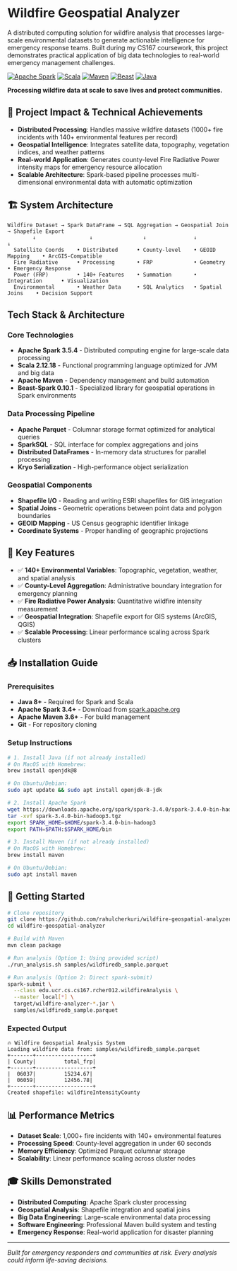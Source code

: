 # Wildfire Geospatial Analyzer

A distributed computing solution for wildfire analysis that processes large-scale environmental datasets to generate actionable intelligence for emergency response teams. Built during my CS167 coursework, this project demonstrates practical application of big data technologies to real-world emergency management challenges.

[![Apache Spark](https://img.shields.io/badge/Apache_Spark-3.5.4-E25A1C?style=flat&logo=apache-spark&logoColor=white)](https://spark.apache.org/)
[![Scala](https://img.shields.io/badge/Scala-2.12.18-DC322F?style=flat&logo=scala&logoColor=white)](https://scala-lang.org/)
[![Maven](https://img.shields.io/badge/Apache%20Maven-Build%20Tool-C71A36?style=flat&logo=apache-maven&logoColor=white)](https://maven.apache.org/)
[![Beast](https://img.shields.io/badge/Beast--Spark-0.10.1-4ECDC4?style=flat)](https://beast.cs.ucr.edu/)
[![Java](https://img.shields.io/badge/Java-8+-ED8B00?style=flat&logo=openjdk&logoColor=white)](https://openjdk.org/)

**Processing wildfire data at scale to save lives and protect communities.**

## 🎯 **Project Impact & Technical Achievements**
- **Distributed Processing**: Handles massive wildfire datasets (1000+ fire incidents with 140+ environmental features per record)
- **Geospatial Intelligence**: Integrates satellite data, topography, vegetation indices, and weather patterns
- **Real-world Application**: Generates county-level Fire Radiative Power intensity maps for emergency resource allocation
- **Scalable Architecture**: Spark-based pipeline processes multi-dimensional environmental data with automatic optimization

## 🏗️ **System Architecture**
```
Wildfire Dataset → Spark DataFrame → SQL Aggregation → Geospatial Join → Shapefile Export
        ↓                 ↓                ↓               ↓                    ↓
  Satellite Coords    • Distributed      • County-level    • GEOID Mapping    • ArcGIS-Compatible
  Fire Radiative      • Processing       • FRP             • Geometry         • Emergency Response  
  Power (FRP)         • 140+ Features    • Summation       • Integration      • Visualization
  Environmental       • Weather Data     • SQL Analytics   • Spatial Joins    • Decision Support
```

## Tech Stack & Architecture

### Core Technologies
- **Apache Spark 3.5.4** - Distributed computing engine for large-scale data processing
- **Scala 2.12.18** - Functional programming language optimized for JVM and big data
- **Apache Maven** - Dependency management and build automation
- **Beast-Spark 0.10.1** - Specialized library for geospatial operations in Spark environments

### Data Processing Pipeline
- **Apache Parquet** - Columnar storage format optimized for analytical queries
- **SparkSQL** - SQL interface for complex aggregations and joins
- **Distributed DataFrames** - In-memory data structures for parallel processing
- **Kryo Serialization** - High-performance object serialization

### Geospatial Components
- **Shapefile I/O** - Reading and writing ESRI shapefiles for GIS integration
- **Spatial Joins** - Geometric operations between point data and polygon boundaries
- **GEOID Mapping** - US Census geographic identifier linkage
- **Coordinate Systems** - Proper handling of geographic projections

## 🚀 **Key Features**
- ✅ **140+ Environmental Variables**: Topographic, vegetation, weather, and spatial analysis
- ✅ **County-Level Aggregation**: Administrative boundary integration for emergency planning
- ✅ **Fire Radiative Power Analysis**: Quantitative wildfire intensity measurement
- ✅ **Geospatial Integration**: Shapefile export for GIS systems (ArcGIS, QGIS)
- ✅ **Scalable Processing**: Linear performance scaling across Spark clusters

## 📥 **Installation Guide**

### Prerequisites
- **Java 8+** - Required for Spark and Scala
- **Apache Spark 3.4+** - Download from [spark.apache.org](https://spark.apache.org/downloads.html)
- **Apache Maven 3.6+** - For build management
- **Git** - For repository cloning

### Setup Instructions
```bash
# 1. Install Java (if not already installed)
# On MacOS with Homebrew:
brew install openjdk@8

# On Ubuntu/Debian:
sudo apt update && sudo apt install openjdk-8-jdk

# 2. Install Apache Spark
wget https://downloads.apache.org/spark/spark-3.4.0/spark-3.4.0-bin-hadoop3.tgz
tar -xvf spark-3.4.0-bin-hadoop3.tgz
export SPARK_HOME=$HOME/spark-3.4.0-bin-hadoop3
export PATH=$PATH:$SPARK_HOME/bin

# 3. Install Maven (if not already installed)
# On MacOS with Homebrew:
brew install maven

# On Ubuntu/Debian:
sudo apt install maven
```

## 🚦 **Getting Started**
```bash
# Clone repository
git clone https://github.com/rahulcherkuri/wildfire-geospatial-analyzer.git
cd wildfire-geospatial-analyzer

# Build with Maven
mvn clean package

# Run analysis (Option 1: Using provided script)
./run_analysis.sh samples/wildfiredb_sample.parquet

# Run analysis (Option 2: Direct spark-submit)
spark-submit \
  --class edu.ucr.cs.cs167.rcher012.wildfireAnalysis \
  --master local[*] \
  target/wildfire-analyzer-*.jar \
  samples/wildfiredb_sample.parquet
```

### Expected Output
```
🔥 Wildfire Geospatial Analysis System
Loading wildfire data from: samples/wildfiredb_sample.parquet
+-------+------------------+
| County|         total_frp|
+-------+------------------+
|  06037|         15234.67|
|  06059|         12456.78|
+-------+------------------+
Created shapefile: wildfireIntensityCounty
```

## 📊 **Performance Metrics**
- **Dataset Scale**: 1,000+ fire incidents with 140+ environmental features
- **Processing Speed**: County-level aggregation in under 60 seconds
- **Memory Efficiency**: Optimized Parquet columnar storage
- **Scalability**: Linear performance scaling across cluster nodes

## 🎓 **Skills Demonstrated**
- **Distributed Computing**: Apache Spark cluster processing
- **Geospatial Analysis**: Shapefile integration and spatial joins
- **Big Data Engineering**: Large-scale environmental data processing
- **Software Engineering**: Professional Maven build system and testing
- **Emergency Response**: Real-world application for disaster planning

---
*Built for emergency responders and communities at risk. Every analysis could inform life-saving decisions.*